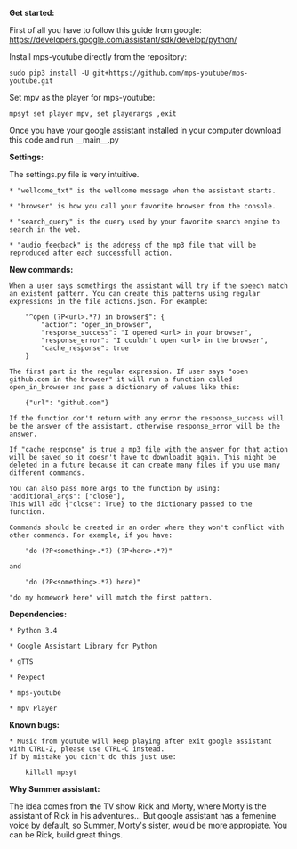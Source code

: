 **Get started:**

First of all you have to follow this guide from google:
https://developers.google.com/assistant/sdk/develop/python/

Install mps-youtube directly from the repository:

	sudo pip3 install -U git+https://github.com/mps-youtube/mps-youtube.git

Set mpv as the player for mps-youtube:

	mpsyt set player mpv, set playerargs ,exit


Once you have your google assistant installed in your computer download this code and run \_\_main__.py

**Settings:**

The settings.py file is very intuitive.

	* "wellcome_txt" is the wellcome message when the assistant starts.

	* "browser" is how you call your favorite browser from the console.

	* "search_query" is the query used by your favorite search engine to search in the web.

	* "audio_feedback" is the address of the mp3 file that will be reproduced after each successfull action.

**New commands:**

	When a user says somethings the assistant will try if the speech match an existent pattern. You can create this patterns using regular expressions in the file actions.json. For example:

		"^open (?P<url>.*?) in browser$": {
			"action": "open_in_browser",
			"response_success": "I opened <url> in your browser",
			"response_error": "I couldn't open <url> in the browser",
			"cache_response": true
		}

	The first part is the regular expression. If user says "open github.com in the browser" it will run a function called open_in_browser and pass a dictionary of values like this:

		{"url": "github.com"}

	If the function don't return with any error the response_success will be the answer of the assistant, otherwise response_error will be the answer.

	If "cache_response" is true a mp3 file with the answer for that action will be saved so it doesn't have to downloadit again. This might be deleted in a future because it can create many files if you use many different commands.

	You can also pass more args to the function by using:
	"additional_args": ["close"],
	This will add {"close": True} to the dictionary passed to the function.

	Commands should be created in an order where they won't conflict with other commands. For example, if you have:

	 	"do (?P<something>.*?) (?P<here>.*?)"

	and

		"do (?P<something>.*?) here)"

	"do my homework here" will match the first pattern.
**Dependencies:**

	* Python 3.4

	* Google Assistant Library for Python

	* gTTS

	* Pexpect

	* mps-youtube

	* mpv Player

**Known bugs:**

	* Music from youtube will keep playing after exit google assistant with CTRL-Z, please use CTRL-C instead.
	If by mistake you didn't do this just use:

		killall mpsyt

**Why Summer assistant:**

The idea comes from the TV show Rick and Morty, where Morty is the assistant of Rick in his adventures... But google assistant has a femenine voice by default, so Summer, Morty's sister, would be more appropiate. You can be Rick, build great things.
